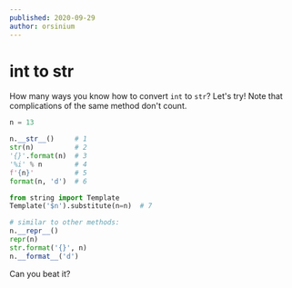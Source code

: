 ```yaml
---
published: 2020-09-29
author: orsinium
---
```


# int to str

How many ways you know how to convert `int` to `str`? Let's try! Note that complications of the same method don't count.

```python
n = 13

n.__str__()     # 1
str(n)          # 2
'{}'.format(n)  # 3
'%i' % n        # 4
f'{n}'          # 5
format(n, 'd')  # 6

from string import Template
Template('$n').substitute(n=n)  # 7

# similar to other methods:
n.__repr__()
repr(n)
str.format('{}', n)
n.__format__('d')
```

Can you beat it?
